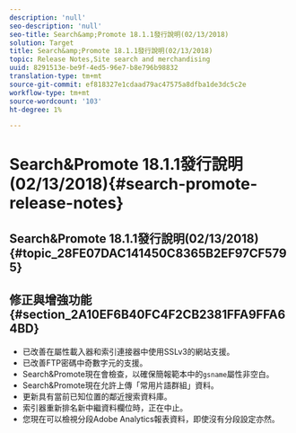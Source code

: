 ```yaml
---
description: 'null'
seo-description: 'null'
seo-title: Search&amp;Promote 18.1.1發行說明(02/13/2018)
solution: Target
title: Search&amp;Promote 18.1.1發行說明(02/13/2018)
topic: Release Notes,Site search and merchandising
uuid: 8291513e-be9f-4ed5-96e7-b8e796b98832
translation-type: tm+mt
source-git-commit: ef818327e1cdaad79ac47575a8dfba1de3dc5c2e
workflow-type: tm+mt
source-wordcount: '103'
ht-degree: 1%

---
```



# Search&amp;Promote 18.1.1發行說明(02/13/2018){#search-promote-release-notes}

## Search&amp;Promote 18.1.1發行說明(02/13/2018){#topic_28FE07DAC141450C8365B2EF97CF5795}

## 修正與增強功能{#section_2A10EF6B40FC4F2CB2381FFA9FFA64BD}

* 已改善在屬性載入器和索引連接器中使用SSLv3的網站支援。
* 已改善FTP密碼中奇數字元的支援。
* Search&amp;Promote現在會檢查，以確保簡報範本中的`gsname`屬性非空白。
* Search&amp;Promote現在允許上傳「常用片語群組」資料。
* 更新具有當前已知位置的鄰近搜索資料庫。
* 索引器重新排名新中繼資料欄位時，正在中止。
* 您現在可以檢視分段Adobe Analytics報表資料，即使沒有分段設定亦然。

